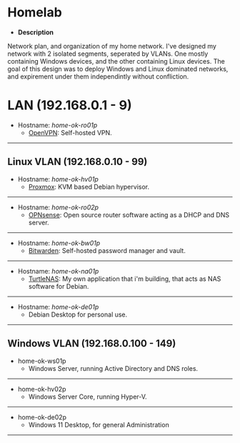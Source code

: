 # Homelab

- **Description**

Network plan, and organization of my home network. I've designed my network with 2 isolated segments, seperated by VLANs. One mostly containing Windows devices, and the other containing Linux devices. The goal of this design was to deploy Windows and Linux dominated networks, and expirement under them independintly without confliction.


# LAN (192.168.0.1 - 9)

- Hostname: *home-ok-ro01p*
  - [OpenVPN](https://github.com/OpenVPN/openvpn): Self-hosted VPN.

______________________________________________________________________________


## Linux VLAN (192.168.0.10 - 99)

- Hostname: *home-ok-hv01p*
  - [Proxmox](https://www.proxmox.com/en/): KVM based Debian hypervisor. 

______________________________________________________________________________

- Hostname: *home-ok-ro02p*
  - [OPNsense](https://opnsense.org/): Open source router software acting as a DHCP and DNS server.

______________________________________________________________________________

- Hostname: *home-ok-bw01p*
  - [Bitwarden](https://github.com/bitwarden/server): Self-hosted password manager and vault.

______________________________________________________________________________

- Hostname: *home-ok-na01p*
  - [TurtleNAS](https://github.com/allenc125789/TurtleNAS): My own application that i'm building, that acts as NAS software for Debian.

______________________________________________________________________________

- Hostname: *home-ok-de01p*
  - Debian Desktop for personal use.

______________________________________________________________________________

## Windows VLAN (192.168.0.100 - 149)

- home-ok-ws01p
  - Windows Server, running Active Directory and DNS roles.
 
______________________________________________________________________________

- home-ok-hv02p
  - Windows Server Core, running Hyper-V.

______________________________________________________________________________

- home-ok-de02p
  - Windows 11 Desktop, for general Administration

______________________________________________________________________________

